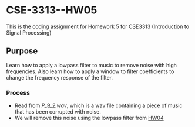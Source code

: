 # CSE-3313--HW05
This is the coding assignment for Homework 5 for CSE3313 (Introduction to Signal Processing)


## Purpose
Learn how to apply a lowpass filter to music to remove noise with high frequencies.
Also learn how to apply a window to filter coefficients to change the frequency response of
the filter.


### Process
* Read from *P_9_2.wav*, which is a wav file containing a piece of music that has been corrupted with noise.
* We will remove this noise using the lowpass filter from [HW04](https://github.com/ShameenShetty/CSE-3313--HW04/)
